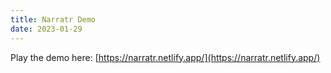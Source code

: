 ```yaml
---
title: Narratr Demo
date: 2023-01-29
---
```


Play the demo here: [https://narratr.netlify.app/](https://narratr.netlify.app/)
